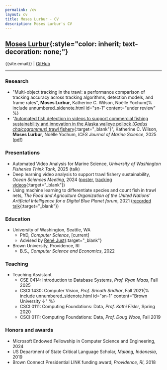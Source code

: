 ```yaml
---
permalink: /cv
layout: cv
title: Moses Lurbur - CV
description: Moses Lurbur's CV
---
```


## [Moses Lurbur](/){:style="color: inherit; text-decoration: none;"}
{{site.email}} | [GitHub]({{site.github}})

---

### Research
- "Multi-object tracking in the trawl: a performance comparison of tracking accuracy across tracking algorithms, detection models, and frame rates", **Moses Lurbur**, Katherine C. Wilson, Noëlle Yochum{% include unnumbered_sidenote.html id="sn-1" content="under review" %}
- "[Automated fish detection in videos to support commercial fishing sustainability and innovation in the Alaska walleye pollock (_Gadus chalcogrammus_) trawl fishery](https://academic.oup.com/icesjms/article/82/9/fsaf168/8262706){:target="_blank"}", Katherine C. Wilson, **Moses Lurbur**, Noëlle Yochum, _ICES Journal of Marine Science_, 2025 ([pdf]({{url}}/static/salmon_detection_2025.pdf))
   
### Presentations
- Automated Video Analysis for Marine Science, _University of Washington Fisheries Think Tank_, 2025 (talk)
- Deep learning video analysis to support trawl fishery sustainability, _Ocean Sciences Meeting_, 2024 ([poster]({{url}}/static/Lurbur_OSM_Poster.pdf), [tracking videos](https://players.brightcove.net/659677166001/b52e441e-691f-4320-b878-ca677fc16c5e_default/index.html?playlistId=1790816020009450014){:target="_blank"})
- Using machine learning to differentiate species and count fish in trawl nets, _The Food and Agriculture Organization of the United Nations’ Artificial Intelligence for a Digital Blue Planet forum_, 2021 ([recorded talk](https://www.youtube.com/watch?v=mSMeGG_FuVQ){:target="_blank"})

### Education
- University of Washington, Seattle, WA
    - PhD, _Computer Science_, [current]
    - Advised by [René Just](https://homes.cs.washington.edu/~rjust/){:target="_blank"}
- Brown University, Providence, RI
    - B.S., _Computer Science and Economics_, 2022

### Teaching
    
- Teaching Assistant
    - CSE 0414: Introduction to Database Systems, _Prof. Ryan Maas_, Fall 2025
    - CSCI 1430: Computer Vision, _Prof. Srinath Sridhar_, Fall 2021{% include unnumbered_sidenote.html id="sn-1" content="Brown University ↓" %}
    - CSCI 0111: Computing Foundations: Data, _Prof. Kathi Fisler_, Spring 2020
    - CSCI 0111: Computing Foundations: Data, _Prof. Doug Woos_, Fall 2019

### Honors and awards
- Microsoft Endowed Fellowship in Computer Science and Engineering, 2024
- US Department of State Critical Language Scholar, _Malang, Indonesia_, 2019
- Brown Connect Presidential LINK funding award, _Providence, RI_, 2018

